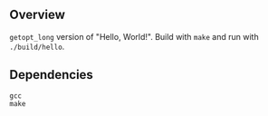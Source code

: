 ## Overview

`getopt_long` version of "Hello, World!". Build with `make` and run with
`./build/hello`.

## Dependencies

```
gcc
make
```
